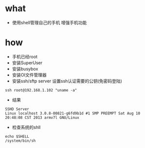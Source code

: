 what
============

* 使用shell管理自己的手机 增强手机功能

how
===========

* 手机已经root
* 安装SuperUser
* 安装busybox
* 安装OI文件管理器
* 安装ssh/sftp server 设置ssh认证需要的公钥(免密码登陆)

```
ssh root@192.168.1.102 "uname -a"
```
* 结果
```
SSHD Server
Linux localhost 3.0.8-00821-g6fd9b1d #1 SMP PREEMPT Sat Aug 10 20:48:08 CST 2013 armv7l GNU/Linux
```

* 检查系统的shll
```
echo $SHELL
/system/bin/sh
```

